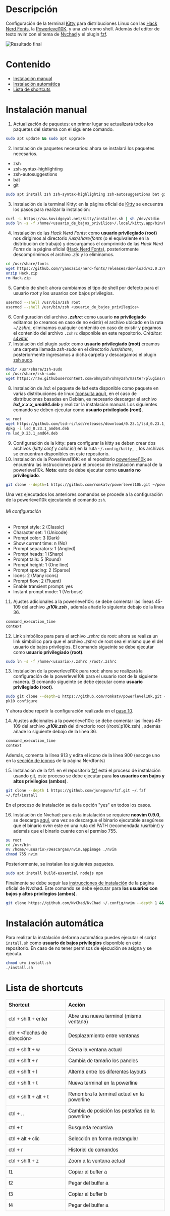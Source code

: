 # Descripción

Configuración de la terminal [Kitty](https://sw.kovidgoyal.net/kitty/) para distribuciones Linux con las [Hack Nerd Fonts](https://www.nerdfonts.com/), la [Powerlevel10K](https://github.com/romkatv/powerlevel10k), y una zsh como shell. Además del editor de texto nvim con el tema de [Nvchad](https://nvchad.com/) y el plugin [fzf](https://github.com/junegunn/fzf).

![Resultado final](resultado_final.png)
# Contenido
- [Instalación manual](#instalacion-manual)
- [Instalación automática](#instalacion-automatica)
- [Lista de shortcuts](#lista-de-shortcuts)
# Instalación manual

1. Actualización de paquetes: en primer lugar se actualizará todos los paquetes del sistema con el siguiente comando.

```bash
sudo apt update && sudo apt upgrade
```

2. Instalación de paquetes necesarios: ahora se instalará los paquetes necesarios.
- zsh
- zsh-syntax-highlighting
- zsh-autosuggestions
- bat
- git

```bash
sudo apt install zsh zsh-syntax-highlighting zsh-autosuggestions bat git -y
```

3. Instalación de la terminal Kitty: en la página oficial de [Kitty](https://sw.kovidgoyal.net/kitty/binary/) se encuentra los pasos para realizar la instalación:
```bash
curl -L https://sw.kovidgoyal.net/kitty/installer.sh | sh /dev/stdin
sudo ln -s -f /home/<usuario_de_bajos_privilios>/.local/kitty.app/bin/kitty /bin/kitty
```
4. Instalación de las _Hack Nerd Fonts_: como **usuario privilegiado (root)** nos dirigimos al directorio _/usr/share/fonts_ (o el equivalente en la distribución de trabajo) y descargamos el comprimido de las _Hack Nerd Fonts_ de la página oficial ([Hack Nerd Fonts](https://www.nerdfonts.com/)), posteriormente descomprimimos el archivo _.zip_ y lo eliminamos.

```bash
cd /usr/share/fonts
wget https://github.com/ryanoasis/nerd-fonts/releases/download/v3.0.2/Hack.zip
unzip Hack.zip
rm Hack.zip
```

5. Cambio de shell: ahora cambiamos el tipo de shell por defecto para el usuario _root_ y los usuarios con bajos privilegios.

```bash
usermod --shell /usr/bin/zsh root
usermod --shell /usr/bin/zsh <usuario_de_bajos_privilegios>
```

6. Configuración del archivo ***.zshrc***: como usuario **no privilegiado** editamos (o creamos en caso de no existir) el archivo ubicado en la ruta *~/.zshrc*, eliminamos cualquier contenido en caso de existir y pegamos el contenido del archivo `.zshrc` disponible en este repositorio. _Créditos: [s4vitar](https://github.com/s4vitar)_
7. Instalación del plugin _sudo_: como **usuario privilegiado (root)** creamos una carpeta llamada _zsh-sudo_ en el directorio _/usr/share_, posteriormente ingresamos a dicha carpeta y descargamos el plugin [zsh sudo](https://github.com/ohmyzsh/ohmyzsh/blob/master/plugins/sudo/sudo.plugin.zsh).

```bash 
mkdir /usr/share/zsh-sudo
cd /usr/share/zsh-sudo
wget https://raw.githubusercontent.com/ohmyzsh/ohmyzsh/master/plugins/sudo/sudo.plugin.zsh
```

8. Instalación de _lsd_: el paquete de _lsd_ esta disponible como paquete en varias distribuciones de linux [(consulta aquí)](https://github.com/lsd-rs/lsd), en el caso de distribuciones basadas en Debian, es necesario descargar el archivo ***lsd_x.x.x_amd64.deb*** y realizar la instalación manual. Los siguientes comando se deben ejecutar como **usuario privilegiado (root)**.

```bash
su root
wget https://github.com/lsd-rs/lsd/releases/download/0.23.1/lsd_0.23.1_amd64.deb
dpkg -i lsd_0.23.1_amd64.deb 
rm lsd_0.23.1_amd64.deb
```

9. Configuración de la kitty: para configurar la kitty se deben crear dos archivos (_kitty.conf_ y _color.ini_) en la ruta `~/.config/kitty_ `, los archivos se encuentran disponibles en este repositorio. 
10. Instalación de la Powerlevel10K:  en el repositorio [powerlevel10k](https://github.com/romkatv/powerlevel10k) se encuentra las instrucciones para el proceso de instalación manual de la powerlevel10k.
	**Nota**: esto de debe ejecutar como **usuario no privilegiado**.

```bash
git clone --depth=1 https://github.com/romkatv/powerlevel10k.git ~/powerlevel10k
```

Una vez ejecutados los anteriores comandos se procede a la configuración de la powerlevel10k ejecutando el comando `zsh`.
###### Mi configuración
- Prompt style: 2 (Classic)
- Character set: 1 (Unicode)
- Prompt color: 3 (Dark)
- Show current time: n (No)
- Prompt separators: 1 (Angled)
- Prompt heads: 1 (Sharp)
- Prompt tails: 5 (Round)
- Prompt height: 1 (One line)
- Prompt spacing: 2 (Sparse)
- Icons: 2 (Many icons)
- Prompt flow: 2 (Fluent)
- Enable transient prompt: yes
- Instant prompt mode: 1 (Verbose)

11. Ajustes adicionales a la powerlevel10k: se debe comentar las líneas 45-109 del archivo ***.p10k.zsh*** , además añade lo siguiente debajo de la línea 36.

```bash 
command_execution_time
context
```

12. Link simbólico para para el archivo ._zshrc_ de root: ahora se realiza un link simbólico para que el archivo _.zshrc_ de root sea el mismo que el del usuario de bajos privilegios. El comando sigueinte se debe ejecutar como **usuario privilegiado (root)**.

```bash
sudo ln -s -f /home/<usuario>/.zshrc /root/.zshrc
```

13. Instalación de la powerlevel10k para root:  ahora se realizará la configuración de la powerlevel10k para el usuario root  de la siguiente manera.  El comando sigueinte se debe ejecutar como **usuario privilegiado (root)**.

```bash
sudo git clone --depth=1 https://github.com/romkatv/powerlevel10k.git ~/powerlevel10k
pk10 configure
```

Y ahora debe repetir la configuración realizada en el [paso 10](#mi-configuracion). 

14. Ajustes adicionales a la powerlevel10k: se debe comentar las líneas 45-109 del archivo ***.p10k.zsh*** del directorio root (/root/.p10k.zsh) , además añade lo siguiente debajo de la línea 36.

```bash 
command_execution_time
context
````

Además,  comenta la línea 913 y edita el icono de la línea 900 (escoge uno en la [sección de iconos](https://www.nerdfonts.com/cheat-sheet) de la página Nerdfonts)

15. Instalación de la fzf: en el repositorio [fzf](https://github.com/junegunn/fzf) está el proceso de instalación usando git, este proceso se debe ejecutar para **los usuarios con bajos y altos privilegios (ambos)**.

```bash
git clone --depth 1 https://github.com/junegunn/fzf.git ~/.fzf
~/.fzf/install
```

En el proceso de instalación se da la opción "yes" en todos los casos. 

16. Instalación de Nvchad: para esta instalación se requiere **neovim 0.9.0**, se descarga [aquí](https://github.com/neovim/neovim/releases/tag/v0.9.0), una vez se descargue el binario ejecutable asegúrese que el binario _nvim_ este en una ruta del PATH (recomendada /usr/bin/) y además que el binario cuente con el permiso 755.

```bash
su root
cd /usr/bin
mv /home/<usuario>/Descargas/nvim.appimage ./nvim
chmod 755 nvim
```

Posteriormente, se instalan los siguientes paquetes.

```bash
sudo apt install build-essential nodejs npm
```

Finalmente se debe seguir las [instrucciones de instalación](https://nvchad.com/docs/quickstart/install) de la página oficial de Nvchad. Este comando se debe ejecutar para  **los usuarios con bajos y altos privilegios (ambos)**.

```bash
git clone https://github.com/NvChad/NvChad ~/.config/nvim --depth 1 && nvim
```

# Instalación automática
Para realizar la instalación deforma automática puedes ejecutar el script `install.sh` como **usuario de bajos privilegios** disponible en este repositorio. En caso de no tener permisos de ejecución se asigna y se ejecuta.
```bash
chmod u+x install.sh
./install.sh
```
# Lista de shortcuts 

<table style="font-family: arial, sans-serif; border-collapse: collapse; width: 100%;">
	<tr style="border: 1px solid #dddddd; text-align: left; padding: 8px;">
		<td style="border: 1px solid #dddddd; text-align: left; padding: 8px;"><strong>Shortcut</strong></td>
		<td style="border: 1px solid #dddddd; text-align: left; padding: 8px;"><strong>Acción</strong></td>
	</tr>
	<tr style="border: 1px solid #dddddd; text-align: left; padding: 8px;">
		<td style="border: 1px solid #dddddd; text-align: left; padding: 8px;">ctrl + shift + enter</td>
		<td style="border: 1px solid #dddddd; text-align: left; padding: 8px;">Abre una nueva terminal (misma ventana)</td>
	</tr>
	<tr style="border: 1px solid #dddddd; text-align: left; padding: 8px;">
		<td style="border: 1px solid #dddddd; text-align: left; padding: 8px;">ctrl + &ltflechas de dirección&gt</td>
		<td style="border: 1px solid #dddddd; text-align: left; padding: 8px;">Desplazamiento entre ventanas</td>
	</tr>
	<tr style="border: 1px solid #dddddd; text-align: left; padding: 8px;">
		<td style="border: 1px solid #dddddd; text-align: left; padding: 8px;">ctrl + shift + w</td>
		<td style="border: 1px solid #dddddd; text-align: left; padding: 8px;">Cierra la ventana actual</td>
	</tr>
	<tr style="border: 1px solid #dddddd; text-align: left; padding: 8px;">
		<td style="border: 1px solid #dddddd; text-align: left; padding: 8px;">ctrl + shift + r</td>
		<td style="border: 1px solid #dddddd; text-align: left; padding: 8px;">Cambia de tamaño los paneles</td>
	</tr>
	<tr style="border: 1px solid #dddddd; text-align: left; padding: 8px;">
		<td style="border: 1px solid #dddddd; text-align: left; padding: 8px;">ctrl + shift + l</td>
		<td style="border: 1px solid #dddddd; text-align: left; padding: 8px;">Alterna entre los diferentes layouts</td>
	</tr>
	<tr style="border: 1px solid #dddddd; text-align: left; padding: 8px;">
		<td style="border: 1px solid #dddddd; text-align: left; padding: 8px;">ctrl + shift + t</td>
		<td style="border: 1px solid #dddddd; text-align: left; padding: 8px;">Nueva terminal en la powerline</td>
	</tr>
		<tr style="border: 1px solid #dddddd; text-align: left; padding: 8px;">
		<td style="border: 1px solid #dddddd; text-align: left; padding: 8px;">ctrl + shift + alt + t</td>
		<td style="border: 1px solid #dddddd; text-align: left; padding: 8px;">Renombra la terminal actual en la powerline</td>
	</tr>
	<tr style="border: 1px solid #dddddd; text-align: left; padding: 8px;">
		<td style="border: 1px solid #dddddd; text-align: left; padding: 8px;">ctrl + ,.</td>
		<td style="border: 1px solid #dddddd; text-align: left; padding: 8px;">Cambia de posición las pestañas de la powerline</td>
	</tr>
	<tr style="border: 1px solid #dddddd; text-align: left; padding: 8px;">
		<td style="border: 1px solid #dddddd; text-align: left; padding: 8px;">ctrl + t</td>
		<td style="border: 1px solid #dddddd; text-align: left; padding: 8px;">Busqueda recursiva</td>
	</tr>
	<tr style="border: 1px solid #dddddd; text-align: left; padding: 8px;">
		<td style="border: 1px solid #dddddd; text-align: left; padding: 8px;">ctrl + alt + clic</td>
		<td style="border: 1px solid #dddddd; text-align: left; padding: 8px;">Selección en forma rectangular</td>
	</tr>
	<tr style="border: 1px solid #dddddd; text-align: left; padding: 8px;">
		<td style="border: 1px solid #dddddd; text-align: left; padding: 8px;">ctrl + r</td>
		<td style="border: 1px solid #dddddd; text-align: left; padding: 8px;">Historial de comandos</td>
	</tr>
	<tr style="border: 1px solid #dddddd; text-align: left; padding: 8px;">
		<td style="border: 1px solid #dddddd; text-align: left; padding: 8px;">ctrl + shift + z</td>
		<td style="border: 1px solid #dddddd; text-align: left; padding: 8px;">Zoom a la ventana actual</td>
	</tr>
	<tr style="border: 1px solid #dddddd; text-align: left; padding: 8px;">
		<td style="border: 1px solid #dddddd; text-align: left; padding: 8px;">f1</td>
		<td style="border: 1px solid #dddddd; text-align: left; padding: 8px;">Copiar al buffer a</td>
	</tr>
	<tr style="border: 1px solid #dddddd; text-align: left; padding: 8px;">
		<td style="border: 1px solid #dddddd; text-align: left; padding: 8px;">f2</td>
		<td style="border: 1px solid #dddddd; text-align: left; padding: 8px;">Pegar del buffer a</td>
	</tr>
	<tr style="border: 1px solid #dddddd; text-align: left; padding: 8px;">
		<td style="border: 1px solid #dddddd; text-align: left; padding: 8px;">f3</td>
		<td style="border: 1px solid #dddddd; text-align: left; padding: 8px;">Copiar al buffer b</td>
	</tr>
	<tr style="border: 1px solid #dddddd; text-align: left; padding: 8px;">
		<td style="border: 1px solid #dddddd; text-align: left; padding: 8px;">f4</td>
		<td style="border: 1px solid #dddddd; text-align: left; padding: 8px;">Pegar del buffer a</td>
	</tr>
</table>

